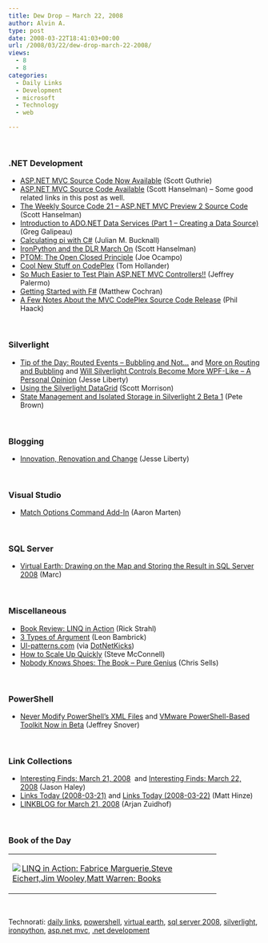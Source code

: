 ```yaml
---
title: Dew Drop – March 22, 2008
author: Alvin A.
type: post
date: 2008-03-22T18:41:03+00:00
url: /2008/03/22/dew-drop-march-22-2008/
views:
  - 8
  - 8
categories:
  - Daily Links
  - Development
  - microsoft
  - Technology
  - web

---
```

&nbsp;

### .NET Development

  * [ASP.NET MVC Source Code Now Available][1] (Scott Guthrie)
  * [ASP.NET MVC Source Code Available][2] (Scott Hanselman) &#8211; Some good related links in this post as well.
  * [The Weekly Source Code 21 &#8211; ASP.NET MVC Preview 2 Source Code][3] (Scott Hanselman)
  * [Introduction to ADO.NET Data Services (Part 1 &#8211; Creating a Data Source)][4] (Greg Galipeau)
  * [Calculating pi with C#][5] (Julian M. Bucknall)
  * [IronPython and the DLR March On][6] (Scott Hanselman)
  * [PTOM: The Open Closed Principle][7] (Joe Ocampo)
  * [Cool New Stuff on CodePlex][8] (Tom Hollander)
  * [So Much Easier to Test Plain ASP.NET MVC Controllers!!][9] (Jeffrey Palermo)
  * [Getting Started with F#][10] (Matthew Cochran)
  * [A Few Notes About the MVC CodePlex Source Code Release][11] (Phil Haack)

&nbsp;

### Silverlight

  * [Tip of the Day: Routed Events &#8211; Bubbling and Not&#8230;][12] and [More on Routing and Bubbling][13] and [Will Silverlight Controls Become More WPF-Like &#8211; A Personal Opinion][14] (Jesse Liberty)
  * [Using the Silverlight DataGrid][15] (Scott Morrison)
  * [State Management and Isolated Storage in Silverlight 2 Beta 1][16] (Pete Brown)

&nbsp;

### Blogging

  * [Innovation, Renovation and Change][17] (Jesse Liberty)

&nbsp;

### Visual Studio

  * [Match Options Command Add-In][18] (Aaron Marten)

&nbsp;

### SQL Server

  * [Virtual Earth: Drawing on the Map and Storing the Result in SQL Server 2008][19] (Marc)

&nbsp;

### Miscellaneous

  * [Book Review: LINQ in Action][20] (Rick Strahl)
  * [3 Types of Argument][21] (Leon Bambrick)
  * [UI-patterns.com][22] (via [DotNetKicks][23])
  * [How to Scale Up Quickly][24] (Steve McConnell)
  * [Nobody Knows Shoes: The Book &#8211; Pure Genius][25] (Chris Sells)

&nbsp;

### PowerShell

  * [Never Modify PowerShell&#8217;s XML Files][26] and [VMware PowerShell-Based Toolkit Now in Beta][27] (Jeffrey Snover)

&nbsp;

### Link Collections

  * [Interesting Finds: March 21, 2008][28]&nbsp; and [Interesting Finds: March 22, 2008][29] (Jason Haley)
  * [Links Today (2008-03-21)][30] and [Links Today (2008-03-22)][31] (Matt Hinze)
  * [LINKBLOG for March 21, 2008][32] (Arjan Zuidhof)

&nbsp;

### Book of the Day

<div class="wlWriterSmartContent" id="scid:7dc1bd33-94bd-46fd-a20b-0131235bcd47:0767e361-025b-4b0d-8085-3500e6ea7030" style="padding-right: 0px; display: inline; padding-left: 0px; float: none; padding-bottom: 0px; margin: 0px; padding-top: 0px">
  <table cellspacing="0" cellpadding="2" width="400" border="0" unselectable="on">
    <tr>
      <td valign="top" width="400">
        <p>
          <a title="LINQ in Action: Fabrice Marguerie,Steve Eichert,Jim Wooley,Matt Warren: Books" href="http://www.amazon.com/exec/obidos/ASIN/1933988169/alvinashcraft-20"><img data-recalc-dims="1" decoding="async" src="https://i0.wp.com/images.amazon.com/images/P/1933988169.01.MZZZZZZZ.jpg?w=660" border="0" align="left" style="float:left" />LINQ in Action: Fabrice Marguerie,Steve Eichert,Jim Wooley,Matt Warren: Books</a>
        </p>
      </td>
    </tr>
  </table>
</div>

&nbsp;

<div class="wlWriterSmartContent" id="scid:C16BAC14-9A3D-4c50-9394-FBFEF7A93539:16badf17-08f6-4f39-b45f-d0d50738e58c" style="padding-right: 0px; display: inline; padding-left: 0px; padding-bottom: 0px; margin: 0px; padding-top: 0px">
  <!--dotnetkickit-->
</div>

<div class="wlWriterSmartContent" id="scid:d7bf807d-7bb0-458a-811f-90c51817d5c2:ddc72011-20bc-4e41-bff8-bbe6ed0d0b9b" style="padding-right: 0px; display: inline; padding-left: 0px; padding-bottom: 0px; margin: 0px; padding-top: 0px">
  <p>
    <span class="TagSite">Technorati:</span> <a href="http://technorati.com/tag/daily+links" rel="tag" class="tag">daily links</a>, <a href="http://technorati.com/tag/powershell" rel="tag" class="tag">powershell</a>, <a href="http://technorati.com/tag/virtual+earth" rel="tag" class="tag">virtual earth</a>, <a href="http://technorati.com/tag/sql+server+2008" rel="tag" class="tag">sql server 2008</a>, <a href="http://technorati.com/tag/silverlight" rel="tag" class="tag">silverlight</a>, <a href="http://technorati.com/tag/ironpython" rel="tag" class="tag">ironpython</a>, <a href="http://technorati.com/tag/asp.net+mvc" rel="tag" class="tag">asp.net mvc</a>, <a href="http://technorati.com/tag/.net+development" rel="tag" class="tag">.net development</a><br /><!-- StartInsertedTags: daily links, powershell, virtual earth, sql server 2008, silverlight, ironpython, asp.net mvc, .net development :EndInsertedTags -->
  </p>
</div>

 [1]: http://weblogs.asp.net/scottgu/archive/2008/03/21/asp-net-mvc-source-code-now-available.aspx
 [2]: http://www.hanselman.com/blog/ASPNETMVCSourceCodeAvailable.aspx
 [3]: http://www.hanselman.com/blog/TheWeeklySourceCode21ASPNETMVCPreview2SourceCode.aspx
 [4]: http://greggalipeau.wordpress.com/2008/03/21/introduction-to-adonet-data-services-part-1/
 [5]: http://www.boyet.com/Articles/PiCalculator.html
 [6]: http://www.hanselman.com/blog/IronPythonAndTheDLRMarchOn.aspx
 [7]: http://www.lostechies.com/blogs/joe_ocampo/archive/2008/03/21/ptom-the-open-closed-principle.aspx
 [8]: http://blogs.msdn.com/tomholl/archive/2008/03/22/cool-new-stuff-on-codeplex.aspx
 [9]: http://codebetter.com/blogs/jeffrey.palermo/archive/2008/03/21/so-much-easier-to-test-plain-asp-net-mvc-controllers.aspx
 [10]: http://www.c-sharpcorner.com/UploadFile/rmcochran/gettingstartedwithFSharp03212008220643PM/gettingstartedwithFSharp.aspx
 [11]: http://haacked.com/archive/2008/03/22/a-few-notes-about-the-mvc-codeplex-source-code-release.aspx
 [12]: http://silverlight.net/blogs/jesseliberty/archive/2008/03/21/tip-of-the-day-routed-events-bubbling-and-not.aspx
 [13]: http://silverlight.net/blogs/jesseliberty/archive/2008/03/21/more-on-routing-and-bubbling.aspx
 [14]: http://silverlight.net/blogs/jesseliberty/archive/2008/03/22/will-silverlight-controls-become-more-wpf-like-a-personal-opinion.aspx
 [15]: http://blogs.msdn.com/scmorris/archive/2008/03/21/using-the-silverlight-datagrid.aspx
 [16]: http://community.irritatedvowel.com/blogs/pete_browns_blog/archive/2008/03/22/State-Management-and-Isolated-Storage-in-Silverlight-2-Beta-1.aspx
 [17]: http://silverlight.net/blogs/jesseliberty/archive/2008/03/21/innovation-renovation-and-change.aspx
 [18]: http://blogs.msdn.com/aaronmar/archive/2008/03/21/match-options-command-addin.aspx
 [19]: http://blogs.msdn.com/publicsector/archive/2008/03/22/virtual-earth-drawing-on-the-map-and-storing-the-result-in-sql-server-2008.aspx
 [20]: http://west-wind.com/weblog/posts/285981.aspx
 [21]: http://www.secretgeek.net/3_arg_types.asp
 [22]: http://ui-patterns.com/
 [23]: http://www.dotnetkicks.com/patterns/UI_design_patterns_library
 [24]: http://forums.construx.com/blogs/stevemcc/archive/2008/03/18/how-to-scale-up-quickly.aspx
 [25]: http://www.sellsbrothers.com/news/showTopic.aspx?ixTopic=2177
 [26]: http://blogs.msdn.com/powershell/archive/2008/03/22/never-modify-powershell-s-xml-files.aspx
 [27]: http://blogs.msdn.com/powershell/archive/2008/03/21/vmware-powershell-based-toolkit-now-in-beta.aspx
 [28]: http://jasonhaley.com/blog/archive/2008/03/21/141353.aspx
 [29]: http://jasonhaley.com/blog/archive/2008/03/22/141365.aspx
 [30]: http://mhinze.com/links-today-2008-03-21/
 [31]: http://mhinze.com/links-today-2008-03-22/
 [32]: http://arjansworld.blogspot.com/2008/03/linkblog-for-march-21-2008.html